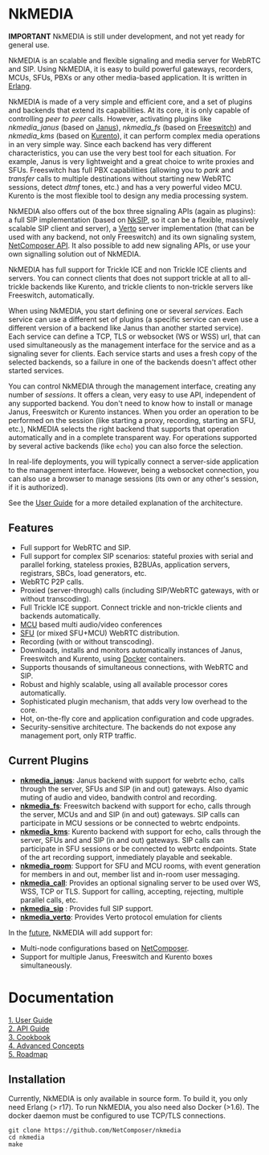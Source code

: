 
# NkMEDIA

**IMPORTANT** NkMEDIA is still under development, and not yet ready for general use.

NkMEDIA is an scalable and flexible signaling and media server for WebRTC and SIP. Using NkMEDIA, it is easy to build powerful gateways, recorders, MCUs, SFUs, PBXs or any other media-based application. It is written in [Erlang](http://www.erlang.org).

NkMEDIA is made of a very simple and efficient core, and a set of plugins and backends that extend its capabilities. At its core, it is only capable of controlling _peer to peer_ calls. However, activating plugins like _nkmedia_janus_ (based on [Janus](https://janus.conf.meetecho.com/index.html)), _nkmedia_fs_ (based on [Freeswitch](https://freeswitch.org)) and _nkmedia_kms_ (based on [Kurento](https://www.kurento.org)), it can perform complex media operations in an very simple way. Since each backend has very different characteristics, you can use the very best tool for each situation. For example, Janus is very lightweight and a great choice to write proxies and SFUs. Freeswitch has full PBX capabilities (allowing you to _park_ and _transfer_ calls to multiple destinations without starting new WebRTC sessions, detect _dtmf_ tones, etc.) and has a very powerful video MCU. Kurento is the most flexible tool to design any media processing system.

NkMEDIA also offers out of the box three signaling APIs (again as plugins): a full SIP implementation (based on [NkSIP](https://github.com/NetComposer/nksip), so it can be a flexible, massively scalable SIP client and server), a [Verto](http://evoluxbr.github.io/verto-docs/) server implementation (that can be used with any backend, not only Freeswitch) and its own signaling system, [NetComposer API](https://github.com/NetComposer/nkservice/blob/luerl/doc/api_intro.md). It also possible to add new signaling APIs, or use your own signalling solution out of NkMEDIA.

NkMEDIA has full support for Trickle ICE and non Trickle ICE clients and servers. You can connect clients that does not support trickle at all to all-trickle backends like Kurento, and trickle clients to non-trickle servers like Freeswitch, automatically.

When using NkMEDIA, you start defining one or several _services_. Each service can use a different set of plugins (a specific service can even use a different version of a backend like Janus than another started service). Each service can define a TCP, TLS or websocket (WS or WSS) url, that can used simultaneously as the management interface for the service and as a signaling sever for clients. Each service starts and uses a fresh copy of the selected backends, so a failure in one of the backends doesn't affect other started services. 

You can control NkMEDIA through the management interface, creating any number of _sessions_. It offers a clean, very easy to use API, independent of any supported backend. You don't need to know how to install or manage Janus, Freeswitch or Kurento instances. When you order an operation to be performed on the session (like starting a proxy, recording, starting an SFU, etc.), NkMEDIA selects the right backend that supports that operation automatically and in a complete transparent way. For operations supported by several active backends (like `echo`) you can also force the selection.

In real-life deployments, you will typically connect a server-side application to the management interface. However, being a websocket connection, you can also use a browser to manage sessions (its own or any other's session, if it is authorized).


See the [User Guide](doc/index.md#user-guide) for a more detailed explanation of the architecture. 

## Features
* Full support for WebRTC and SIP.
* Full support for complex SIP scenarios: stateful proxies with serial and parallel forking, stateless proxies, B2BUAs, application servers, registrars, SBCs, load generators, etc.
* WebRTC P2P calls.
* Proxied (server-through) calls (including SIP/WebRTC gateways, with or without transcoding).
* Full Trickle ICE support. Connect trickle and non-trickle clients and backends automatically.
* [MCU](https://webrtcglossary.com/mcu/) based multi audio/video conferences
* [SFU](https://webrtcglossary.com/sfu/) (or mixed SFU+MCU) WebRTC distribution.
* Recording (with or without transcoding).
* Downloads, installs and monitors automatically instances of Janus, Freeswitch and Kurento, using [Docker](https://www.docker.com) containers.
* Supports thousands of simultaneous connections, with WebRTC and SIP.
* Robust and highly scalable, using all available processor cores automatically.
* Sophisticated plugin mechanism, that adds very low overhead to the core.
* Hot, on-the-fly core and application configuration and code upgrades.
* Security-sensitive architecture. The backends do not expose any management port, only RTP traffic.

## Current Plugins
* [**nkmedia_janus**](doc/janus.md): Janus backend with support for webrtc echo, calls through the server, SFUs and SIP (in and out) gateways. Also dyamic muting of audio and video, bandwith control and recording.
* [**nkmedia_fs**](doc/fs.md): Freeswitch backend with support for echo, calls through the server, MCUs and and SIP (in and out) gateways. SIP calls can participate in MCU sessions or be connected to webrtc endpoints.
* [**nkmedia_kms**](doc/kms.md): Kurento backend with support for echo, calls through the server, SFUs and and SIP (in and out) gateways. SIP calls can participate in SFU sessions or be connected to webrtc endpoints. State of the art recording support, inmediately playable and seekable.
* [**nkmedia_room**](doc/room.md): Support for SFU and MCU rooms, with event generation for members in and out, member list and in-room user messaging.
* [**nkmedia_call**](doc/call.md): Provides an optional signaling server to be used over WS, WSS, TCP or TLS. Support for calling, accepting, rejecting, multiple parallel calls, etc.
* [**nkmedia_sip**](doc/sip.md) : Provides full SIP support.
* [**nkmedia_verto**](doc/verto.md): Provides Verto protocol emulation for clients

In the [future](doc/roadmap.md), NkMEDIA will add support for:
* Multi-node configurations based on [NetComposer](http://www.slideshare.net/carlosjgf/net-composer-v2).
* Support for multiple Janus, Freeswitch and Kurento boxes simultaneously.


# Documentation

[ 1. User Guide](doc/index.md#user-guide)<br/>
[ 2. API Guide](doc/index.md#management-interface)<br/>
[ 3. Cookbook](doc/index.md#cookbook)<br/>
[ 4. Advanced Concepts](doc/index.md#advanced)<br/>
[ 5. Roadmap](doc/roadmap.md)<br/>


## Installation

Currently, NkMEDIA is only available in source form. To build it, you only need Erlang (> r17). 
To run NkMEDIA, you also need also Docker (>1.6). The docker daemon must be configured to use TCP/TLS connections.

```
git clone https://github.com/NetComposer/nkmedia
cd nkmedia
make
```







